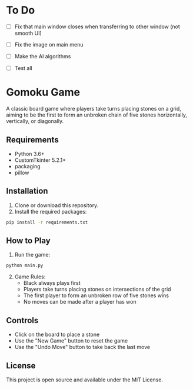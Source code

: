 
# To Do

- [ ] Fix that main window closes when transferring to other window (not smooth UI)
- [ ] Fix the image on main menu
- [ ] Make the AI algorithms
- [ ] Test all






# Gomoku Game

A classic board game where players take turns placing stones on a grid, aiming to be the first to form an unbroken chain of five stones horizontally, vertically, or diagonally.



## Requirements

- Python 3.6+
- CustomTkinter 5.2.1+
- packaging 
- pillow

## Installation

1. Clone or download this repository.
2. Install the required packages:

```bash
pip install -r requirements.txt
```

## How to Play

1. Run the game:

```bash
python main.py
```

2. Game Rules:
   - Black always plays first
   - Players take turns placing stones on intersections of the grid
   - The first player to form an unbroken row of five stones wins
   - No moves can be made after a player has won

## Controls

- Click on the board to place a stone
- Use the "New Game" button to reset the game
- Use the "Undo Move" button to take back the last move



## License

This project is open source and available under the MIT License. 